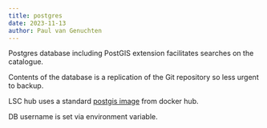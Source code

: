 ```yaml
---
title: postgres
date: 2023-11-13
author: Paul van Genuchten
---
```


Postgres database including PostGIS extension facilitates searches on the catalogue.

Contents of the database is a replication of the Git repository so less urgent to backup.

LSC hub uses a standard [postgis image](https://hub.docker.com/r/postgis/postgis) from docker hub.

DB username is set via environment variable.